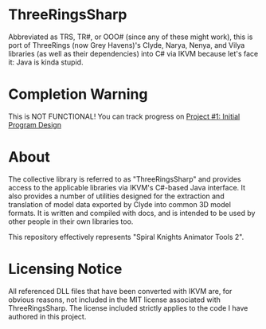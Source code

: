 # ThreeRingsSharp

Abbreviated as TRS, TR#, or OOO# (since any of these might work), this is port of ThreeRings (now Grey Havens)'s Clyde, Narya, Nenya, and Vilya libraries (as well as their dependencies) into C# via IKVM because let's face it: Java is kinda stupid.

# Completion Warning
This is NOT FUNCTIONAL! You can track progress on [Project #1: Initial Program Design](https://github.com/XanTheDragon/ThreeRingsSharp/projects/1)

# About
The collective library is referred to as "ThreeRingsSharp" and provides access to the applicable libraries via IKVM's C#-based Java interface. It also provides a number of utilities designed for the extraction and translation of model data exported by Clyde into common 3D model formats. It is written and compiled with docs, and is intended to be used by other people in their own libraries too.

This repository effectively represents "Spiral Knights Animator Tools 2".

# Licensing Notice
All referenced DLL files that have been converted with IKVM are, for obvious reasons, not included in the MIT license associated with ThreeRingsSharp. The license included strictly applies to the code I have authored in this project.
